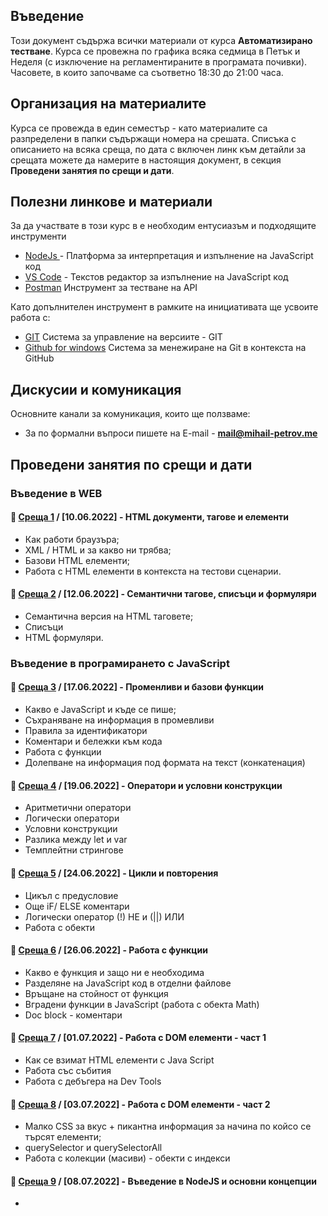 ## Въведение
Този документ съдържа всички материали от курса **Автоматизирано тестване**. Курса се провежна по графика всяка седмица в Петък и Неделя (с изключение на регламентираните в програмата почивки). Часовете, в които започваме са съответно 18:30 до 21:00 часа. 

## Организация на материалите
Курса се провежда в един семестър - като материалите са разпределени в папки съдържащи номера на срешата. Списъка с описанието на всяка среща, по дата с включен линк към детайли за срещата можете да намерите в настоящия документ, в секция **Проведени занятия по срещи и дати**.

## Полезни линкове и материали
За да участвате в този курс в е необходим ентусиазъм и подходящите инструменти 
- [NodeJs ](https://nodejs.org/en/) - Платформа за интерпретация и изпълнение на JavaScript код
- [VS Code](https://code.visualstudio.com/) - Текстов редактор за изпълнение на JavaScript код
- [Postman](https://www.postman.com/)  Инструмент за тестване на API

Като допълнителен инструмент в рамките на инициативата ще усвоите работа с:
- [GIT](https://git-scm.com/download/win)  Система за управление на версиите - GIT
- [Github for windows](https://desktop.github.com/) Система за менежиране на Git в контекста на GitHub

## Дискусии и комуникация
Основните канали за комуникация, които ще ползваме:
<!-- - Ползвайте [канала в Discord](https://discord.gg/RhBk4kqurB) за да се информирате за всичко ново в рамките на курса.  -->
- За по формални въпроси пишете на E-mail - **mail@mihail-petrov.me**

## Проведени занятия по срещи и дати

### **Въведение в WEB**

#### 🚀 [**Среща 1**](22-22/meet-01/README.md) / **[10.06.2022]** - HTML документи, тагове и елементи
- Как работи браузъра;
- XML / HTML и за какво ни трябва;
- Базови HTML елементи;
- Работа с HTML елементи в контекста на тестови сценарии.

#### 🚀 [**Среща 2**](22-22/meet-02/README.md) / **[12.06.2022]** - Семантични тагове, списъци и формуляри
- Семантична версия на HTML таговете;
- Списъци
- HTML формуляри.

### **Въведение в програмирането с JavaScript**

#### 🚀 [**Среща 3**](22-22/meet-03/README.md) / **[17.06.2022]** - Променливи и базови функции
- Какво е JavaScript и къде се пише;
- Съхраняване на информация в промевливи
- Правила за идентификатори
- Коментари и бележки към кода
- Работа с функции
- Долепване на информация под формата на текст (конкатенация)

#### 🚀 [**Среща 4**](22-22/meet-04/README.md) / **[19.06.2022]** - Оператори и условни конструкции
- Аритметични оператори
- Логически оператори
- Условни конструкции
- Разлика между let и var
- Темплейтни стрингове

#### 🚀 [**Среща 5**](22-22/meet-05/README.md) / **[24.06.2022]** - Цикли и повторения
- Цикъл с предусловие
- Още iF/ ELSE коментари
- Логически оператор (!) НЕ и (||) ИЛИ
- Работа с обекти

#### 🚀 [**Среща 6**](22-22/meet-06/README.md) / **[26.06.2022]** - Работа с функции
- Какво е функция и защо ни е необходима
- Разделяне на JavaScript код в отделни файлове
- Връщане на стойност от функция
- Вградени функции в JavaScript (работа с обекта Math)
- Doc block - коментари

#### 🚀 [**Среща 7**](22-22/meet-07/README.md) / **[01.07.2022]** - Работа с DOM елементи - част 1
- Как се взимат HTML елементи с Java Script
- Работа със събития
- Работа с дебъгера на Dev Tools

#### 🚀 [**Среща 8**](22-22/meet-08/README.md) / **[03.07.2022]** - Работа с DOM елементи - част 2
- Малко CSS за вкус + пикантна информация за начина по койсо се търсят елементи;
- querySelector и querySelectorAll 
- Работа с колекции (масиви) - обекти с индекси

#### 🚀 [**Среща 9**](22-22/meet-09/README.md) / **[08.07.2022]** - Въведение в NodeJS и основни концепции
- 


<!-- #### 🚀 [**Среща 9**](22-22/meet-09/README.md) / **[08.07.2022]** - XXX -->

<!-- #### 🚀 [**Среща 10**](22-22/meet-10/README.md) / **[10.07.2022]** - XXX -->

<!-- #### 🚀 [**Среща 11**](22-22/meet-11/README.md) / **[15.07.2022]** - XXX -->

<!-- #### 🚀 [**Среща 12**](22-22/meet-12/README.md) / **[17.07.2022]** - XXX -->


<!-- СЛЕД ПОЧИВКАТА -->
<!-- ================================================================ -->

<!-- #### 🚀 [**Среща 13**](22-22/meet-13/README.md) / **[16.09.2022]** - XXX -->

<!-- #### 🚀 [**Среща 14**](22-22/meet-14/README.md) / **[18.09.2022]** - XXX -->

<!-- #### 🚀 [**Среща 15**](22-22/meet-15/README.md) / **[23.09.2022]** - XXX -->

<!-- #### 🚀 [**Среща 16**](22-22/meet-16/README.md) / **[25.09.2022]** - XXX -->

<!-- #### 🚀 [**Среща 17**](22-22/meet-17/README.md) / **[30.09.2022]** - XXX -->

<!-- #### 🚀 [**Среща 18**](22-22/meet-18/README.md) / **[02.10.2022]** - XXX -->

<!-- #### 🚀 [**Среща 19**](22-22/meet-19/README.md) / **[07.10.2022]** - XXX -->

<!-- #### 🚀 [**Среща 20**](22-22/meet-20/README.md) / **[09.10.2022]** - XXX -->

<!-- #### 🚀 [**Среща 21**](22-22/meet-21/README.md) / **[14.10.2022]** - XXX -->

<!-- #### 🚀 [**Среща 22**](22-22/meet-22/README.md) / **[16.10.2022]** - XXX -->


<!-- XML / HTML / XPath / RegExp 

Инструменти които ще разгледаме :
- POSTMAN
- Selenium WebDrive

Функционално тестване 
API тестване 
ETL тестване
Database тестване

Автоматизация на процеси с NodeJS
- как работи fs системата
- автоматизирани сценарии

Работа с бази данни

Разработка на QA автоматизирана работна рамка, за тестване на цялостни WEB приложения ползващи Page Object Pattern модела -->


<!-- Приложение на автоматизация в тестването
Предимства и недостатъци на автоматизацията
Типове работни среди за автоматизация. Как да изберем подходяща
Запознаване с технологията Java
Типове и променливи
Оператори и изрази
Структури от данни
Запознаване с ООП
Конструктори, референтции и методи
Капсулиране на данни
Модификатори за достъп. Ключови думи -->